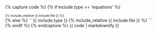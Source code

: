 {% capture code %}
{% if include.type == 'equations' %}
<div class="highlighter-rouge" style="font-size: .75em">
{% include_relative {{ include.file }} %}
</div>
{% else %}
```{{ include.type }}
{% include_relative {{ include.file }} %}
```
{% endif %}
{% endcapture %}
{{ code | markdownify }}